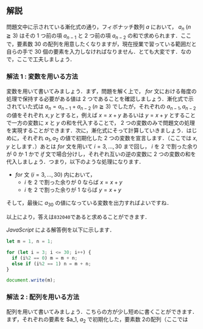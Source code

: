 ## 解説
問題文中に示されている漸化式の通り，フィボナッチ数列 $a$ において， $a_n\ (n\geqq3)$ はその $1$ つ前の項 $a_{n-1}$ と $2$ つ前の項 $a_{n-2}$ の和で求められます．ここで，要素数 $30$ の配列を用意したくなりますが，現在授業で習っている範囲だと自らの手で $30$ 個の要素を入力しなければなりません．とても大変です．なので，ここで工夫しましょう．

### 解法 $1$ : 変数を用いる方法
変数を用いて書いてみましょう．まず，問題を解く上で， $for$ 文における毎度の処理で保持する必要がある値は $2$ つであることを確認しましょう．漸化式で示されていた式は $a_n=a_{n-1}+a_{n-2}\ (n\geqq3)$ でしたが，それぞれの $a_{n-1}, a_{n-2}$ の値をそれぞれ $x, y$ とすると，例えば $x=x+y$ あるいは $y=x+y$ とすることで一方の変数に $x$ と $y$ の和を代入することで， $2$ つの変数のみで問題文の処理を実現することができます．次に，漸化式にそって計算していきましょう．はじめに，それぞれ $a_1, a_2$ の値で初期化した $2$ つの変数を宣言します．（ここでは $x, y$ とします．）あとは $for$ 文を用いて $i=3, \ldots, 30$ まで回し， $i$ を $2$ で割った余りが $0$ か $1$ かで $if$ 文で場合分けし，それぞれ互いの逆の変数に $2$ つの変数の和を代入しましょう．つまり，以下のような処理になります．

* $for$ 文 $(i=3,\ldots, 30)$ 内において，
  * $i$ を $2$ で割った余りが $0$ ならば $x=x+y$
  * $i$ を $2$ で割った余りが $1$ ならば $y=x+y$
  
そして，最後に $a_{30}$ の値になっている変数を出力すればよいですね．

以上により，答えは```832040```であると求めることができます．

$JavaScript$ による解答例を以下に示します．
```js:fibonacci.js
let m = 1, n = 1;

for (let i = 3; i <= 30; i++) {
  if (i%2 == 0) m = m + n;
  else if (i%2 == 1) n = m + n;
}

document.write(m);
```

### 解法 $2$ : 配列を用いる方法
配列を用いて書いてみましょう．こちらの方が少し短めに書くことができます．まず，それぞれの要素を $a_1, $a_2$ で初期化した，要素数 $2$の配列（ここでは 
